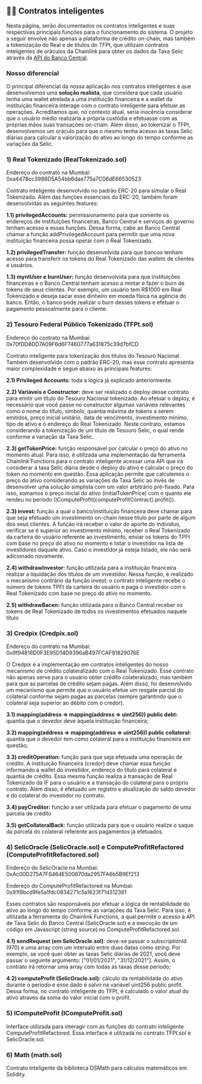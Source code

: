 ## 👩‍💻 Contratos inteligentes
Nesta página, serão documentados os contratos inteligentes e suas respectivas principais funções para o funcionamento do sistema. O projeto a seguir envolve não apenas a plataforma de crédito on-chain, mas também a tokenização do Real e de títulos do TFPt, que utilizam contratos inteligentes de oráculos da Chainlink para obter os dados da Taxa Selic através da [API do Banco Central](https://api.bcb.gov.br/dados/serie/bcdata.sgs.11/dados?formato=json).

### Nosso diferencial 
O principal diferencial da nossa aplicação nos contratos inteligentes é que desenvolvemos uma **solução realista**, que considera que cada usuário tenha uma wallet atrelada a uma instituição financeira e a wallet da instituição financeira interage com o contrato inteligente para efetuar as operações. Acreditamos que, no contexto atual, seria inocência considerar que o usuário médio realizaria a própria custódia e efetuasse com as próprias mãos suas transações on-chain. Além disso, ao tokenizar o TFPt, desenvolvemos um oráculo para que o mesmo tenha acesso às taxas Selic diárias para calcular a valorização do ativo ao longo do tempo conforme as variações da Selic.


### 1) Real Tokenizado (RealTokenizado.sol)
Endereço do contrato na Mumbai: 0xa4478cc3988D5A54bb6dae775a7C06dE66530523

Contrato inteligente desenvolvido no padrão ERC-20 para simular o Real Tokenizado. Além das funções essenciais do ERC-20, também foram desenvolvidas as seguintes features:

**1.1) privilegedAccounts:** permissionamento para que somente os endereços de instituições financeiras, Banco Central e serviços do governo tenham acesso a essas funções. Dessa forma, cabe ao Banco Central chamar a função addPrivilegedAccount para permitir que uma nova instituição financeira possa operar com o Real Tokenizado.

**1.2) privilegedTransfer:** função desenvolvida para que bancos tenham acesso para transferir os tokens do Real Tokenizado das wallets de clientes e usuários.

**1.3) myntUser e burnUser:** função desenvolvida para que instituições financeiras e o Banco Central tenham acesso a mintar e fazer o burn de tokens de seus clientes. Por exemplo, um usuário tem R$1000 em Real Tokenizado e deseja sacar esse dinheiro em moeda física na agência do banco. Então, o banco pode realizar o burn desses tokens e efetuar o pagamento pessoalmente para o cliente.

 ### 2) Tesouro Federal Público Tokenizado (TFPt.sol)
Endereço do contrato na Mumbai: 0x70fDD8DD7A09F6d6F7460777a631875c39d7bfCD 

Contrato inteligente para tokenização dos títulos do Tesouro Nacional. Também desenvolvido com o padrão ERC-20, mas esse contrato apresenta maior complexidade e segue abaixo as principais features:

**2.1) Privileged Accounts:** toda a lógica já explicado anteriormente.

**2.2) Variáveis e Constructor:** deve ser realizado o deploy desse contrato para emitir um título do Tesouro Nacional tokenizado. Ao efetuar o deploy, é necessário que você passe no constructor algumas variáveis relevantes como o nome do título, símbolo, quantia máxima de tokens a serem emitidos, preço inicial unitário, data de vencimento, investimento mínimo, tipo de ativo e o endereço do Real Tokenizado. Neste contrato, estamos considerando a tokenização de um título de Tesouro Selic, o qual rende conforme a variação da Taxa Selic.

**2.3) getTokenPrice:** função responsável por calcular o preço do ativo no momento atual. Para isso, é utilizada uma implementação da ferramenta Chainlink Functions para o contrato inteligente acessar uma API que irá considerar a taxa Selic diária desde o deploy do ativo e calcular o preço do token no momento em questão. Essa aplicação permite que calculemos o preço do ativo considerando as variações da Taxa Selic ao invés de desenvolver uma solução simplista com um valor arbitrário pré-fixado. Para isso, somamos o preço inicial do ativo (initialTokenPrice) com o quanto ele rendeu no período (IComputeProfit(computeProfitContract).profit()).

**2.3) invest:** função a qual o banco/instituição financeira deve chamar para que seja efetuado um investimento on-chain nesse título por parte de algum dos seus clientes. A função irá receber o valor do aporte do indivíduo, verificar se é superior ao investimento mínimo, receber o Real Tokenizado da carteira do usuário referente ao investimento, enviar os tokens do TPFt com base no preço do ativo no momento e listar o investidor na lista de investidores daquele ativo. Caso o investidor já esteja listado, ele não será adicionado novamente.

**2.4) withdrawInvestor:** função utilizada para a instituição financeira realizar a liquidação dos títulos de um investidor. Nessa função, é realizado o mecanismo contrário da função invest: o contrato inteligente recebe o número de tokens TPFt da carteira do usuário e paga o investidor com o Real Tokenizado com base no preço do ativo no momento.

**2.5) withdrawBacen:** função utilizada para o Banco Central receber os tokens de Real Tokenizado de todos os investimentos efetuados naquele título

 ### 3) Credpix (Credpix.sol)
Endereço do contrato na Mumbai: 0x9f94816D0F3E95D14D9396aB497FCAF91829076E

 O Credpix é a implementação em contratos inteligentes do nosso mecanismo de crédito colateralizado com o Real Tokenizado. Esse contrato não apenas serve para o usuário obter crédito colateralizado, mas também para que as parcelas de crédito sejam pagas. Além disso, foi desenvolvido um mecanismo que permite que o usuário efetue um resgate parcial do colateral conforme sejam pagas as parcelas (sempre garantindo que o colateral seja superior ao débito com o credor).

**3.1) mapping(address => mapping(address => uint256)) public debt:** quantia que o devedor deve àquela instituição financeira;

**3.2) mapping(address => mapping(address => uint256)) public collateral:** quantia que o devedor tem como colateral para a instituição financeira em questão;

**3.3) creditOperation:** função para que seja efetuada uma operação de crédito. A instituição financeira (credor) deve chamar essa função informando a wallet do investidor, endereço do título para colateral e quantia de crédito. Essa mesma função realiza a transação de Real Tokenizado da IF para o usuário e a transação do colateral para o próprio contrato. Além disso, é efetuado um registro e atualização do saldo devedor e do colateral do investidor no contrato.

**3.4) payCreditor:** função a ser utilizada para efetuar o pagamento de uma parcela de crédito

**3.5) getCollateralBack:** função utilizada para que o usuário realize o saque da parcela do colateral referente aos pagamentos já efetuados.


 ### 4) SelicOracle (SelicOracle.sol) e ComputeProfitRefactored (ComputeProfitRefactored.sol)
Endereço do SelicOracle na Mumbai: 0xAc00D275A7F6464E500670da2957FA6b5B9Ef213

Endereço do ComputeProfitRefactored na Mumbai: 0x91f8bcd9fe5a1fdc0834271c5a1623f71d312381

Esses contratos são responsáveis por efetuar a lógica de rentabilidade do ativo ao longo do tempo conforme as variações da Taxa Selic. Para isso, é utilizada a ferramenta do Chainlink Functions, a qual permite o acesso à API de Taxa Selic do Banco Central (SelicOracle.sol) e a execução de um código em Javascript (string source) no ComputeProfitRefactored.sol.

**4.1) sendRequest (em SelicOracle.sol)**: deve-se passar o subscriptionId (970) e uma array com um intervalo entre duas datas como string. Por exemplo, se você quer obter as taxas Selic diárias de 2021, você deve passar o seguinte argumento: ["01/01/2021", "31/12/2021"]. Assim, o contrato irá retornar uma array com todas as taxas desse período;

**4.2) computeProfit (SelicOracle.sol):** cálculo da rentabilidade do ativo durante o período e esse dado é salvo na variável uint256 public profit. Dessa forma, no contrato inteligente do TFPt, é calculado o valor atual do ativo através da soma do valor inicial com o profit.

 ### 5) IComputeProfit (IComputeProfit.sol)
Interface utilizada para interagir com as funções do contrato inteligente ComputeProfitRefactored. Essa interface é utilizada no contrato TFPt.sol e SelicOracle.sol.

### 6) Math (math.sol)
Contrato inteligente da biblioteca DSMath para cálculos matemáticos em Solidity.

